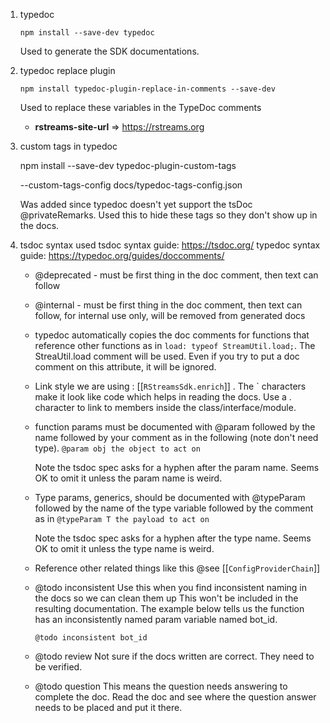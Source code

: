 1. typedoc

    ``npm install --save-dev typedoc``
    
    Used to generate the SDK documentations.

1. typedoc replace plugin

    ``npm install typedoc-plugin-replace-in-comments --save-dev``

    Used to replace these variables in the TypeDoc comments

    * **rstreams-site-url** => https://rstreams.org
    
1. custom tags in typedoc

   npm install --save-dev typedoc-plugin-custom-tags

   --custom-tags-config docs/typedoc-tags-config.json
   

   Was added since typedoc doesn't yet support the tsDoc @privateRemarks.  Used this
   to hide these tags so they don't show up in the docs.

1. tsdoc syntax used
    tsdoc syntax guide: https://tsdoc.org/
    typedoc syntax guide: https://typedoc.org/guides/doccomments/

    * @deprecated - must be first thing in the doc comment, then text can follow
    
    * @internal - must be first thing in the doc comment, then text can follow,
      for internal use only, will be removed from generated docs

    * typedoc automatically copies the doc comments for functions that reference
      other functions as in `load: typeof StreamUtil.load;`.  The StreaUtil.load
      comment will be used.  Even if you try to put a doc comment on this
      attribute, it will be ignored.
    * Link style we are using : [[`RStreamsSdk.enrich`]]  .  The ` characters 
      make it look like code which helps in reading the docs.  Use a . character
      to link to members inside the class/interface/module.
    * function params must be documented with @param followed by the name 
      followed by your comment as in the following (note don't need type).
      `@param obj the object to act on`

      Note the tsdoc spec asks for a hyphen after the param name.  Seems OK to omit it
      unless the param name is weird.
    * Type params, generics, should be documented with @typeParam followed by the name of the
      type variable followed by the comment as in
      `@typeParam T the payload to act on`

      Note the tsdoc spec asks for a hyphen after the type name.  Seems OK to omit it
      unless the type name is weird.
    * Reference other related things like this
      @see [[`ConfigProviderChain`]]

    * @todo inconsistent <name> 
      Use this when you find inconsistent naming in the docs so we can clean them up
      This won't be included in the resulting documentation.  The example below tells us the function has an inconsistently named param variable named bot_id.

      `@todo inconsistent bot_id` 

    * @todo review
      Not sure if the docs written are correct.  They need to be verified.  

    * @todo question <question>
      This means the question needs answering to complete the doc.  Read the doc and see where the question
      answer needs to be placed and put it there.

      